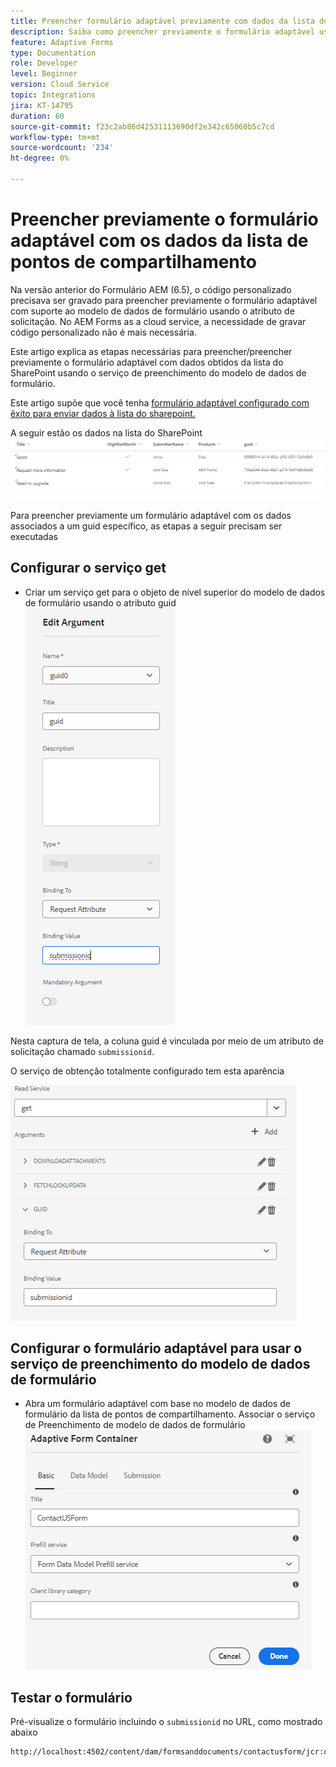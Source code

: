 ```yaml
---
title: Preencher formulário adaptável previamente com dados da lista do SharePoint
description: Saiba como preencher previamente o formulário adaptável usando o modelo de dados de formulário compatível com a lista de pontos de compartilhamento
feature: Adaptive Forms
type: Documentation
role: Developer
level: Beginner
version: Cloud Service
topic: Integrations
jira: KT-14795
duration: 60
source-git-commit: f23c2ab86d42531113690df2e342c65060b5c7cd
workflow-type: tm+mt
source-wordcount: '234'
ht-degree: 0%

---
```


# Preencher previamente o formulário adaptável com os dados da lista de pontos de compartilhamento

Na versão anterior do Formulário AEM (6.5), o código personalizado precisava ser gravado para preencher previamente o formulário adaptável com suporte ao modelo de dados de formulário usando o atributo de solicitação. No AEM Forms as a cloud service, a necessidade de gravar código personalizado não é mais necessária.

Este artigo explica as etapas necessárias para preencher/preencher previamente o formulário adaptável com dados obtidos da lista do SharePoint usando o serviço de preenchimento do modelo de dados de formulário.

Este artigo supõe que você tenha [formulário adaptável configurado com êxito para enviar dados à lista do sharepoint.](https://experienceleague.adobe.com/docs/experience-manager-cloud-service/content/forms/adaptive-forms-authoring/authoring-adaptive-forms-core-components/create-an-adaptive-form-on-forms-cs/configure-submit-actions-core-components.html?lang=en#connect-af-sharepoint-list)

A seguir estão os dados na lista do SharePoint
![sharepoint-list](assets/list-data.png)

Para preencher previamente um formulário adaptável com os dados associados a um guid específico, as etapas a seguir precisam ser executadas

## Configurar o serviço get

* Criar um serviço get para o objeto de nível superior do modelo de dados de formulário usando o atributo guid
  ![get-service](assets/mapping-request-attribute.png)

Nesta captura de tela, a coluna guid é vinculada por meio de um atributo de solicitação chamado `submissionid`.

O serviço de obtenção totalmente configurado tem esta aparência

![get-service](assets/fdm-request-attribute.png)

## Configurar o formulário adaptável para usar o serviço de preenchimento do modelo de dados de formulário

* Abra um formulário adaptável com base no modelo de dados de formulário da lista de pontos de compartilhamento. Associar o serviço de Preenchimento de modelo de dados de formulário
  ![form-prefill-service](assets/form-prefill-service.png)

## Testar o formulário

Pré-visualize o formulário incluindo o `submissionid` no URL, como mostrado abaixo

```html
http://localhost:4502/content/dam/formsanddocuments/contactusform/jcr:content?wcmmode=disabled&submissionid=57e12249-751a-4a38-a81f-0a4422b24412
```




